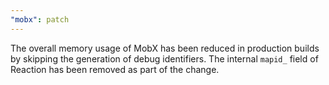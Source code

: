 ```yaml
---
"mobx": patch
---
```


The overall memory usage of MobX has been reduced in production builds by skipping the generation of debug identifiers. The internal `mapid_` field of Reaction has been removed as part of the change.
